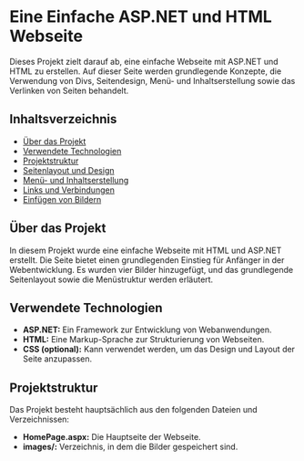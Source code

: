 # Eine Einfache ASP.NET und HTML Webseite

Dieses Projekt zielt darauf ab, eine einfache Webseite mit ASP.NET und HTML zu erstellen. Auf dieser Seite werden grundlegende Konzepte, die Verwendung von Divs, Seitendesign, Menü- und Inhaltserstellung sowie das Verlinken von Seiten behandelt.

## Inhaltsverzeichnis

- [Über das Projekt](#über-das-projekt)
- [Verwendete Technologien](#verwendete-technologien)
- [Projektstruktur](#projektstruktur)
- [Seitenlayout und Design](#seitenlayout-und-design)
- [Menü- und Inhaltserstellung](#menü-und-inhaltserstellung)
- [Links und Verbindungen](#links-und-verbindungen)
- [Einfügen von Bildern](#einfügen-von-bildern)

## Über das Projekt

In diesem Projekt wurde eine einfache Webseite mit HTML und ASP.NET erstellt. Die Seite bietet einen grundlegenden Einstieg für Anfänger in der Webentwicklung. Es wurden vier Bilder hinzugefügt, und das grundlegende Seitenlayout sowie die Menüstruktur werden erläutert.

## Verwendete Technologien

- **ASP.NET:** Ein Framework zur Entwicklung von Webanwendungen.
- **HTML:** Eine Markup-Sprache zur Strukturierung von Webseiten.
- **CSS (optional):** Kann verwendet werden, um das Design und Layout der Seite anzupassen.

## Projektstruktur

Das Projekt besteht hauptsächlich aus den folgenden Dateien und Verzeichnissen:

- **HomePage.aspx:** Die Hauptseite der Webseite.
- **images/:** Verzeichnis, in dem die Bilder gespeichert sind.
